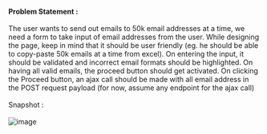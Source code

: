 **Problem Statement :** </br></br>
The user wants to send out emails to 50k email addresses at a time, we need a form to take input of email addresses from the user. While designing the page, keep in mind that it should be user friendly (eg. he should be able to copy-paste 50k emails at a time from excel). On entering the input, it should be validated and incorrect email formats should be highlighted. On having all valid emails, the proceed button should get activated. On clicking the Proceed button, an ajax call should be made with all email address in the POST request payload (for now, assume any endpoint for the ajax call)</br></br>
Snapshot : </br></br>
![image](https://user-images.githubusercontent.com/71748600/128511907-e5b8f2f9-9eab-45f5-95d1-8a2c78b9901c.png)
